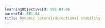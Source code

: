 ```yaml
---
learningObjectiveId: 081.04.06
parentId: 081.04
title: Dynamic lateral/directional stability
---
```



